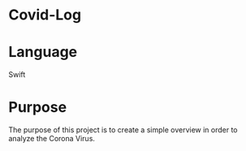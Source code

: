 # Covid-Log

# Language
Swift

# Purpose
The purpose of this project is to create a simple overview in order to analyze the Corona Virus. 



